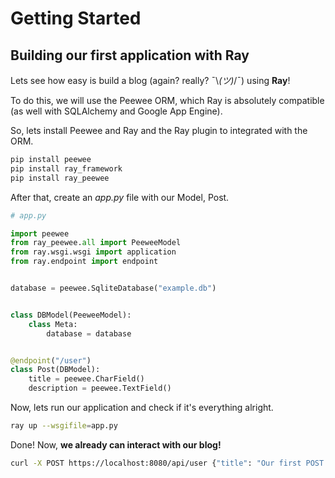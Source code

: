 # Getting Started


## Building our first application with Ray

Lets see how easy is build a blog (again? really? ¯\\_(ツ)_/¯) using **Ray**!

To do this, we will use the Peewee ORM, which Ray is absolutely compatible (as well with SQLAlchemy and Google App Engine).

So, lets install Peewee and Ray and the Ray plugin to integrated with the ORM.


```bash
pip install peewee
pip install ray_framework
pip install ray_peewee
```

After that, create an *app.py* file with our Model, Post.

```python
# app.py

import peewee
from ray_peewee.all import PeeweeModel
from ray.wsgi.wsgi import application
from ray.endpoint import endpoint


database = peewee.SqliteDatabase("example.db")


class DBModel(PeeweeModel):
    class Meta:
        database = database


@endpoint("/user")
class Post(DBModel):
    title = peewee.CharField()
    description = peewee.TextField()

```

Now, lets run our application and check if it's everything alright.

```bash
ray up --wsgifile=app.py
```

Done! Now, **we already can interact with our blog!**

```bash
curl -X POST https://localhost:8080/api/user {"title": "Our first POST!", "description": "YEY!"}
```
